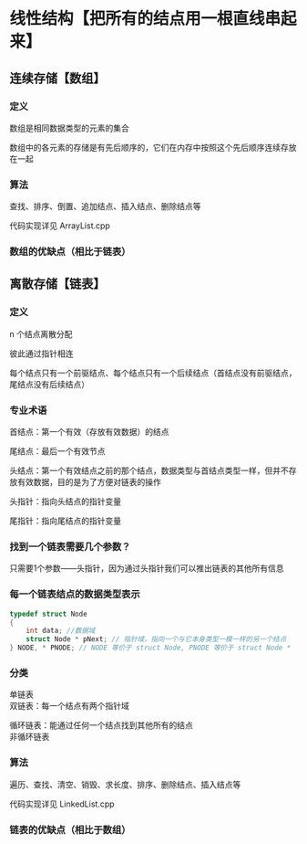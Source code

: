 # 线性结构【把所有的结点用一根直线串起来】 

## 连续存储【数组】

### 定义
数组是相同数据类型的元素的集合  

数组中的各元素的存储是有先后顺序的，它们在内存中按照这个先后顺序连续存放在一起


### 算法
查找、排序、倒置、追加结点、插入结点、删除结点等  

代码实现详见 ArrayList.cpp

### 数组的优缺点（相比于链表）

## 离散存储【链表】
### 定义
n 个结点离散分配  

彼此通过指针相连  

每个结点只有一个前驱结点、每个结点只有一个后续结点（首结点没有前驱结点，尾结点没有后续结点）  

### 专业术语

首结点：第一个有效（存放有效数据）的结点  

尾结点：最后一个有效节点  

头结点：第一个有效结点之前的那个结点，数据类型与首结点类型一样，但并不存放有效数据，目的是为了方便对链表的操作  

头指针：指向头结点的指针变量  

尾指针：指向尾结点的指针变量

### 找到一个链表需要几个参数？
只需要1个参数——头指针，因为通过头指针我们可以推出链表的其他所有信息

### 每一个链表结点的数据类型表示
```C++
typedef struct Node
{
	int data; //数据域 
	struct Node * pNext; // 指针域，指向一个与它本身类型一模一样的另一个结点 
} NODE, * PNODE; // NODE 等价于 struct Node, PNODE 等价于 struct Node * 
```

### 分类
单链表  
双链表：每一个结点有两个指针域  

循环链表：能通过任何一个结点找到其他所有的结点  
非循环链表

### 算法
遍历、查找、清空、销毁、求长度、排序、删除结点、插入结点等  

代码实现详见 LinkedList.cpp

### 链表的优缺点（相比于数组）
